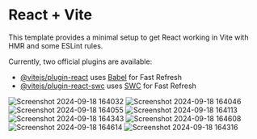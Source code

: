 # React + Vite

This template provides a minimal setup to get React working in Vite with HMR and some ESLint rules.

Currently, two official plugins are available:

- [@vitejs/plugin-react](https://github.com/vitejs/vite-plugin-react/blob/main/packages/plugin-react/README.md) uses [Babel](https://babeljs.io/) for Fast Refresh
- [@vitejs/plugin-react-swc](https://github.com/vitejs/vite-plugin-react-swc) uses [SWC](https://swc.rs/) for Fast Refresh



![Screenshot 2024-09-18 164032](https://github.com/user-attachments/assets/622d935e-ae08-4ba2-96cc-af8d466ec644)
![Screenshot 2024-09-18 164046](https://github.com/user-attachments/assets/6ca20346-40f2-475f-8aea-dc871684f549)
![Screenshot 2024-09-18 164055](https://github.com/user-attachments/assets/60ecc8fb-af76-4a16-8466-9ddf77bade55)
![Screenshot 2024-09-18 164113](https://github.com/user-attachments/assets/482bc237-c7f7-40f8-bc8c-b4079d1f3d3d)
![Screenshot 2024-09-18 164343](https://github.com/user-attachments/assets/9d2310eb-1eb5-4078-9abe-e2736aa06b62)
![Screenshot 2024-09-18 164608](https://github.com/user-attachments/assets/6af4cc08-89d0-4c18-9f2a-8762aabc62b7)
![Screenshot 2024-09-18 164614](https://github.com/user-attachments/assets/e6fbbd9f-2dec-4ab2-bf35-295cbfe01a9d)
![Screenshot 2024-09-18 164316](https://github.com/user-attachments/assets/8f322d92-cb41-43bf-abb9-21ea55667939)


